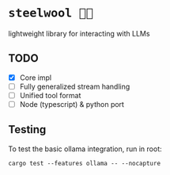 # `steelwool 🧶🔗`

lightweight library for interacting with LLMs

## TODO

- [x] Core impl
- [ ] Fully generalized stream handling
- [ ] Unified tool format
- [ ] Node (typescript) & python port

## Testing

To test the basic ollama integration, run in root:

```
cargo test --features ollama -- --nocapture
```
